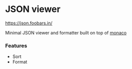 # JSON viewer

https://json.foobars.in/

Minimal JSON viewer and formatter built on top of [monaco](https://microsoft.github.io/monaco-editor/)

### Features

- Sort
- Format
